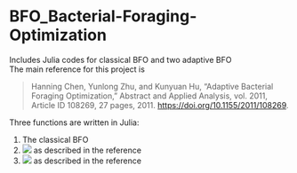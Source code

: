 # BFO_Bacterial-Foraging-Optimization
Includes Julia codes for classical BFO and two adaptive BFO <br>
The main reference for this project is 
> Hanning Chen, Yunlong Zhu, and Kunyuan Hu, “Adaptive Bacterial Foraging Optimization,” Abstract and Applied Analysis, vol. 2011, Article ID 108269, 27 pages, 2011. https://doi.org/10.1155/2011/108269.

Three functions are written in Julia: <br>
1. The classical BFO
2. <img src="https://latex.codecogs.com/gif.latex?\text{ABFO}_0" /> as described in the reference
3. <img src="https://latex.codecogs.com/gif.latex?\text{ABFO}_1" /> as described in the reference
